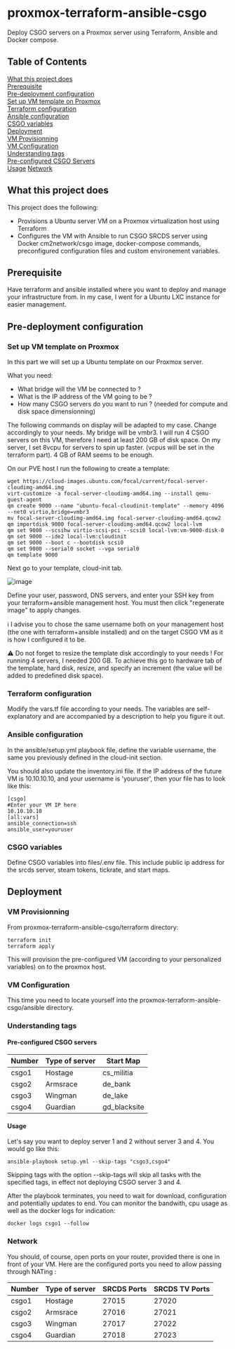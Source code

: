 # proxmox-terraform-ansible-csgo
Deploy CSGO servers on a Proxmox server using Terraform, Ansible and Docker compose.

## Table of Contents  
[What this project does](#what-this-project-does)  
[Prerequisite](#Prerequisite)  
[Pre-deployment configuration](https://github.com/deaumo/proxmox-terraform-ansible-csgo/blob/main/README.md#pre-deployment-configuration)  
[Set up VM template on Proxmox](https://github.com/deaumo/proxmox-terraform-ansible-csgo/blob/main/README.md#set-up-vm-template-on-proxmox)  
[Terraform configuration](https://github.com/deaumo/proxmox-terraform-ansible-csgo/blob/main/README.md#terraform-configuration)  
[Ansible configuration](https://github.com/deaumo/proxmox-terraform-ansible-csgo/blob/main/README.md#ansible-configuration)  
[CSGO variables ](https://github.com/deaumo/proxmox-terraform-ansible-csgo/blob/main/README.md#csgo-variables)  
[Deployment](https://github.com/deaumo/proxmox-terraform-ansible-csgo/blob/main/README.md#deployment)  
[VM Provisionning](https://github.com/deaumo/proxmox-terraform-ansible-csgo/blob/main/README.md#vm-provisionning)  
[VM Configuration](https://github.com/deaumo/proxmox-terraform-ansible-csgo/blob/main/README.md#vm-configuration)  
[Understanding tags](https://github.com/deaumo/proxmox-terraform-ansible-csgo/blob/main/README.md#understanding-tags)  
[Pre-configured CSGO Servers](https://github.com/deaumo/proxmox-terraform-ansible-csgo/blob/main/README.md#pre-configured-csgo-servers)  
[Usage](https://github.com/deaumo/proxmox-terraform-ansible-csgo/blob/main/README.md#pre-configured-csgo-servers#usage) 
[Network](https://github.com/deaumo/proxmox-terraform-ansible-csgo/blob/main/README.md#pre-configured-csgo-servers#network) 

## What this project does

This project does the following:

- Provisions a Ubuntu server VM on a Proxmox virtualization host using Terraform
- Configures the VM with Ansible to run CSGO SRCDS server using Docker cm2network/csgo image, docker-compose commands, preconfigured configuration files and custom environement variables.

## Prerequisite

Have terraform and ansible installed where you want to deploy and manage your infrastructure from. In my case, I went for a Ubuntu LXC instance for easier management. 

## Pre-deployment configuration

### Set up VM template on Proxmox

In this part we will set up a Ubuntu template on our Proxmox server.

What you need: 
- What bridge will the VM be connected to ?
- What is the IP address of the VM going to be ?
- How many CSGO servers do you want to run ? (needed for compute and disk space dimensionning) 

The following commands on display will be adapted to my case. Change accordingly to your needs. My bridge will be vmbr3. I will run 4 CSGO servers on this VM, therefore I need at least 200 GB of disk space. On my server, I set 8vcpu for servers to spin up faster. (vcpus will be set in the terraform part). 4 GB of RAM seems to be enough.

On our PVE host I run the following to create a template: 
```
wget https://cloud-images.ubuntu.com/focal/current/focal-server-cloudimg-amd64.img
virt-customize -a focal-server-cloudimg-amd64.img --install qemu-guest-agent
qm create 9000 --name "ubuntu-focal-cloudinit-template" --memory 4096 --net0 virtio,bridge=vmbr3
mv focal-server-cloudimg-amd64.img focal-server-cloudimg-amd64.qcow2
qm importdisk 9000 focal-server-cloudimg-amd64.qcow2 local-lvm
qm set 9000 --scsihw virtio-scsi-pci --scsi0 local-lvm:vm-9000-disk-0
qm set 9000 --ide2 local-lvm:cloudinit
qm set 9000 --boot c --bootdisk scsi0
qm set 9000 --serial0 socket --vga serial0
qm template 9000
```
Next go to your template, cloud-init tab. 

![image](https://user-images.githubusercontent.com/96586524/154258805-6d763a62-e1bb-4c65-b93b-ba4020ff94de.png)

Define your user, password, DNS servers, and enter your SSH key from your terraform+ansible management host. You must then click "regenerate image" to apply changes. 

:information_source: I advise you to chose the same username both on your management host (the one with terraform+ansible installed) and on the target CSGO VM as it is how I configured it to be. 

:warning: Do not forget to resize the template disk accordingly to your needs ! For running 4 servers, I needed 200 GB. To achieve this go to hardware tab of the template, hard disk, resize, and specify an increment (the value will be added to predefined disk space). 

### Terraform configuration

Modify the vars.tf file according to your needs. The variables are self-explanatory and are accompanied by a description to help you figure it out. 

### Ansible configuration

In the ansible/setup.yml playbook file, define the variable username, the same you previously defined in the cloud-init section. 

You should also update the inventory.ini file. If the IP address of the future VM is 10.10.10.10, and your username is 'youruser', then your file has to look like this:
```
[csgo]
#Enter your VM IP here
10.10.10.10
[all:vars]
ansible_connection=ssh
ansible_user=youruser
```

### CSGO variables 

Define CSGO variables into files/.env file. This include public ip address for the srcds server, steam tokens, tickrate, and start maps. 

## Deployment 

### VM Provisionning

From proxmox-terraform-ansible-csgo/terraform directory:
```
terraform init
terraform apply
```
This will provision the pre-configured VM (according to your personalized variables) on to the proxmox host.

### VM Configuration

This time you need to locate yourself into the proxmox-terraform-ansible-csgo/ansible directory.

### Understanding tags
#### Pre-configured CSGO servers

| Number    | Type of server | Start Map    |
| --------- | -------------- | ------------ |
| csgo1     | Hostage        | cs_militia   |
| csgo2     | Armsrace       | de_bank      |
| csgo3     | Wingman        | de_lake      |
| csgo4     | Guardian       | gd_blacksite |

#### Usage

Let's say you want to deploy server 1 and 2 without server 3 and 4. You would go like this:
```
ansible-playbook setup.yml --skip-tags "csgo3,csgo4"
```
Skipping tags with the option --skip-tags will skip all tasks with the specified tags, in effect not deploying CSGO server 3 and 4.

After the playbook terminates, you need to wait for download, configuration and potentially updates to end. You can monitor the bandwith, cpu usage as well as the docker logs for indication: 
```
docker logs csgo1 --follow
```
### Network
You should, of course, open ports on your router, provided there is one in front of your VM. 
Here are the configured ports you need to allow passing through NATing : 

| Number    | Type of server | SRCDS Ports  | SRCDS TV Ports |
| --------- | -------------- | ------------ | -------------- |
| csgo1     | Hostage        | 27015        | 27020          |
| csgo2     | Armsrace       | 27016        | 27021          |
| csgo3     | Wingman        | 27017        | 27022          |
| csgo4     | Guardian       | 27018        | 27023          |
